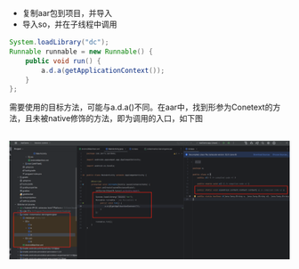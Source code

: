 - 复制aar包到项目，并导入
- 导入so，并在子线程中调用



```java
System.loadLibrary("dc");
Runnable runnable = new Runnable() {
    public void run() {
        a.d.a(getApplicationContext());
    }
};
```

​	需要使用的目标方法，可能与a.d.a()不同。在aar中，找到形参为Conetext的方法，且未被native修饰的方法，即为调用的入口，如下图

​	![image-20231223134840481](./collect接入指南.assets/image-20231223134840481.png)









